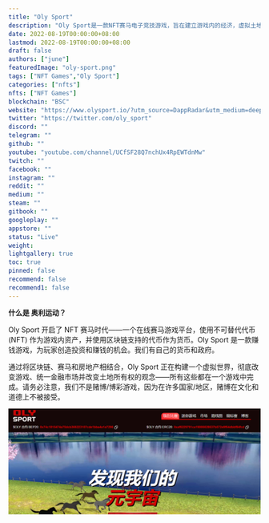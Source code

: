 ```yaml
---
title: "Oly Sport"
description: "Oly Sport是一款NFT赛马电子竞技游戏，旨在建立游戏内的经济，虚拟土地由房地产支持。"
date: 2022-08-19T00:00:00+08:00
lastmod: 2022-08-19T00:00:00+08:00
draft: false
authors: ["june"]
featuredImage: "oly-sport.png"
tags: ["NFT Games","Oly Sport"]
categories: ["nfts"]
nfts: ["NFT Games"]
blockchain: "BSC"
website: "https://www.olysport.io/?utm_source=DappRadar&utm_medium=deeplink&utm_campaign=visit-website"
twitter: "https://twitter.com/oly_sport"
discord: ""
telegram: ""
github: ""
youtube: "youtube.com/channel/UCfSF28Q7nchUx4RpEWTdnMw"
twitch: ""
facebook: ""
instagram: ""
reddit: ""
medium: ""
steam: ""
gitbook: ""
googleplay: ""
appstore: ""
status: "Live"
weight: 
lightgallery: true
toc: true
pinned: false
recommend: false
recommend1: false
---
```


**什么是 奥利运动？**

Oly Sport 开启了 NFT 赛马时代——一个在线赛马游戏平台，使用不可替代代币 (NFT) 作为游戏内资产，并使用区块链支持的代币作为货币。Oly Sport 是一款赚钱游戏，为玩家创造投资和赚钱的机会。我们有自己的货币和政府。

通过将区块链、赛马和房地产相结合，Oly Sport 正在构建一个虚拟世界，彻底改变游戏、统一金融市场并改变土地所有权的观念——所有这些都在一个游戏中完成。请务必注意，我们不是赌博/博彩游戏，因为在许多国家/地区，赌博在文化和道德上不被接受。

![Oly Sport](06.png)